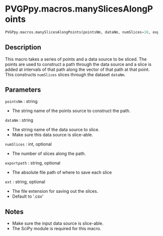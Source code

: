 # PVGPpy.macros.manySlicesAlongPoints

```py
PVGPpy.macros.manySlicesAlongPoints(pointsNm, dataNm, numSlices=10, exportpath='', ext='.csv')
```

## Description
This macro takes a series of points and a data source to be sliced. The points are used to construct a path through the data source and a slice is added at intervals of that path along the vector of that path at that point. This constructs `numSlices` slices through the dataset `dataNm`.

## Parameters
`pointsNm` : string
* The string name of the points source to construct the path.

`dataNm` : string
* The string name of the data source to slice.
* Make sure this data source is slice-able.

`numSlices` : int, optional

- The number of slices along the path.

`exportpath` : string, optional

- The absolute file path of where to save each slice

`ext` : string, optional

- The file extension for saving out the slices.
- Default to '.csv'


## Notes
- Make sure the input data source is slice-able.
- The SciPy module is required for this macro.
